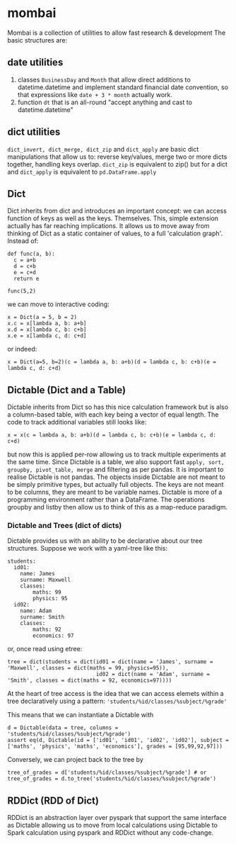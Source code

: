 # mombai
Mombai is a collection of utilities to allow fast research &amp; development
The basic structures are:

## date utilities
1) classes ```BusinessDay``` and ```Month``` that allow direct additions to datetime.datetime and implement standard financial date convention, so that expressions like ```date + 3 * month``` actually work.
2) function ```dt``` that is an all-round "accept anything and cast to datetime.datetime"

## dict utilities
```dict_invert, dict_merge, dict_zip``` and ```dict_apply``` are basic dict manipulations that allow us to: reverse key/values, merge two or more dicts together, handling keys overlap. ```dict_zip``` is equivalent to zip() but for a dict and ```dict_apply``` is equivalent to ```pd.DataFrame.apply```

## Dict
Dict inherits from dict and introduces an important concept: we can access function of keys as well as the keys. Themselves. This, simple extension actually has far reaching implications. It allows us to move away from thinking of Dict as a static container of values, to a full 'calculation graph'. Instead of:

```
def func(a, b):
  c = a+b
  d = c+b
  e = c+d
  return e 

func(5,2)
```
we can move to interactive coding:
```
x = Dict(a = 5, b = 2)
x.c = x[lambda a, b: a+b]
x.d = x[lambda c, b: c+b]
x.e = x[lambda c, d: c+d]
```
or indeed:
```
x = Dict(a=5, b=2)(c = lambda a, b: a+b)(d = lambda c, b: c+b)(e = lambda c, d: c+d)
```

## Dictable (Dict and a Table)
Dictable inherits from Dict so has this nice calculation framework but is also a column-based table, with each key being a vector of equal length. The code to track additional variables still looks like:
```
x = x(c = lambda a, b: a+b)(d = lambda c, b: c+b)(e = lambda c, d: c+d)
```
but now this is applied per-row allowing us to track multiple experiments at the same time.
Since Dictable is a table, we also support fast ```apply, sort, groupby, pivot_table, merge``` and filtering as per pandas. It is important to realise Dictable is not pandas. The objects inside Dictable are not meant to be simply primitive types, but actually full objects. The keys are not meant to be columns, they are meant to be variable names. Dictable is more of a programming environment rather than a DataFrame. The operations groupby and listby then allow us to think of this as a map-reduce paradigm.

### Dictable and Trees (dict of dicts) 
Dictable provides us with an ability to be declarative about our tree structures. Suppose we work with a yaml-tree like this: 
```
students:
  id01:
    name: James
    surname: Maxwell
    classes:
        maths: 99
        physics: 95
  id02:
    name: Adam
    surname: Smith
    classes:
        maths: 92
        economics: 97
```
or, once read using etree:
```
tree = dict(students = dict(id01 = dict(name = 'James', surname = 'Maxwell', classes = dict(maths = 99, physics=95)),
                            id02 = dict(name = 'Adam', surname = 'Smith', classes = dict(maths = 92, economics=97))))
```

At the heart of tree access is the idea that we can access elemets within a tree declaratively using a pattern:
```'students/%id/classes/%subject/%grade'``` 

This means that we can instantiate a Dictable with 

```
d = Dictable(data = tree, columns = 'students/%id/classes/%subject/%grade')
assert eq(d, Dictable(id = ['id01', 'id01', 'id02', 'id02'], subject = ['maths', 'physics', 'maths', 'economics'], grades = [95,99,92,97]))
```

Conversely, we can project back to the tree by 

```
tree_of_grades = d['students/%id/classes/%subject/%grade'] # or
tree_of_grades = d.to_tree('students/%id/classes/%subject/%grade')
```

## RDDict (RDD of Dict)
RDDict is an abstraction layer over pyspark that support the same interface as Dictable allowing us to move from local calculations using Dictable to Spark calculation using pyspark and RDDict without any code-change.

